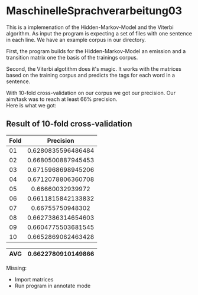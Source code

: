 # MaschinelleSprachverarbeitung03

This is a implemenation of the Hidden-Markov-Model and the Viterbi algorithm. As input the program is expecting a set of files with one sentence in each line. We have an example corpus in our directory.

First, the program builds for the Hidden-Markov-Model an emission and a transition matrix one the basis of the trainings corpus.

Second, the Viterbi algotithm does it's magic. It works with the matrices based on the training corpus and predicts the tags for each word in a sentence.

With 10-fold cross-validation on our corpus we got our precision. Our aim/task was to reach at least 66% precision.<br>
Here is what we got:

Result of 10-fold cross-validation
---
Fold | Precision
|:-------------| :-----:|
01|0.6280835596486484
02|0.6680500887945453
03|0.6715968698945206
04|0.6712078806360708
05|0.66660032939972
06|0.6611815842133832
07|0.66755750948302
08|0.6627386314654603
09|0.6604775503681545
10|0.6652869062463428

AVG|0.6622780910149866
|:-------------| :-----:|

Missing:
- Import matrices
- Run program in annotate mode
